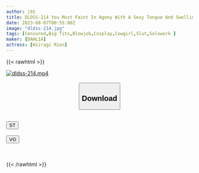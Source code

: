 ```yaml
---
author: j91
title: DLDSS-214 You Must Faint In Agony With A Sexy Tongue And Swelling Waist! Satone Hiiragi, A Genuine Slut Who Eliminates A Man With Nipple Fingering And Stakeout Cowgirl
date: 2023-08-07T00:55:00Z
image: "dldss-214.jpg"
tags: [Censored,Big Tits,Blowjob,Cosplay,Cowgirl,Slut,Solowork ]
maker: [DAHLIA]
actress: [Hiiragi Rion]
---
```



{{< rawhtml >}}

<div class="video" data-videoid="plbVvJdYlVUrMry">
    <a href="javascript:;">
        <img src="https://my.j91.asia/posts/dldss-214/dldss-214.jpg" width="WIDTH" height="HEIGHT" alt="dldss-214.mp4" loading="lazy">
    </a>
</div>

<script type="text/javascript" src="https://j91.asia/asset/on-demand-st.js"></script>

<br>
  <link rel="stylesheet" href="https://j91.asia/asset/bs5.css">
  
  <center>
  <button class="btn btn-primary" type="button" data-bs-toggle="collapse" data-bs-target=".multi-collapse" aria-expanded="false" aria-controls="multiCollapseExample1 multiCollapseExample2"><h2>Download</h2></button></center>
</p>
<div class="row">
  <div class="col">
    <div class="collapse multi-collapse" id="multiCollapseExample1">
      <div class="card card-body">
	      	      <br>
<div class="buttons">  
<a href="https://streamtape.to/v/plbVvJdYlVUrMry"><button class="btn-hover color-3"><i class="fa fa-download"></i> ST</button></a></div>
    </div>
  </div>
</div>
  <div class="col">
    <div class="collapse multi-collapse" id="multiCollapseExample2">
      <div class="card card-body">
	      <br>
<div class="buttons">
    <a href="https://vgembed.com/v/ZMVoErzdKRE9PaA"><button class="btn-hover color-9"><i class="fa fa-download"></i> VG</button></a></div>
<br><br>
      </div>
    </div>
  </div>
</div>

{{< /rawhtml >}}